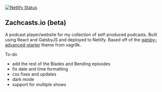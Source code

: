 [![Netlify Status](https://api.netlify.com/api/v1/badges/399c4fd0-308c-49ea-b6ca-ac314fea974d/deploy-status)](https://app.netlify.com/sites/zachcasts/deploys)

## Zachcasts.io (beta)

A podcast player/website for my collection of self-produced podcasts. Built using React and GatsbyJS and deployed to Netlify. Based off of the [gatsby-advanced-starter](https://github.com/vagr9k/gatsby-advanced-starter) theme from vagr9k.

To-do
- add the rest of the Blades and Bending episodes
- fix date and time formatting
- css fixes and updates
- dark mode
- support for multiple shows
